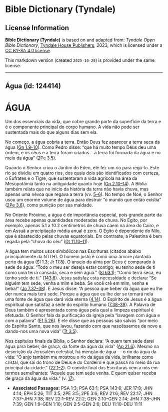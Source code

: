 # Bible Dictionary (Tyndale)

## License Information

**Bible Dictionary (Tyndale)** is based on and adapted from: _Tyndale Open Bible Dictionary_, [Tyndale House Publishers](https://tyndaleopenresources.com/), 2023, which is licensed under a [CC BY-SA 4.0 license](https://creativecommons.org/licenses/by-sa/4.0/legalcode.en).

This markdown version (created `2025-10-20`) is provided under the same license.



--------------------------------

## Água (id: 124414)

ÁGUA
====

Um dos essenciais da vida, que cobre grande parte da superfície da terra e é o componente principal do corpo humano. A vida não pode ser sustentada mais do que alguns dias sem ela.

No começo, a água cobria a terra. Então Deus fez aparecer a terra seca da água ([Gn 1\.9–10](https://ref.ly/Gen1:9-Gen1:10)). Como Pedro disse: “que há muito tempo Deus deu uma ordem, e os céus e a terra foram criados... a terra foi formada da água e no meio da água” ([2Pe 3\.5](https://ref.ly/2Pet3:5)).

Quando o Senhor criou o Jardim do Éden, ele fez um rio para regá\-lo. Este rio se dividiu em quatro rios, dos quais dois são identificados com certeza, o Eufrates e o Tigre, que sustentaram a vida agrícola na área da Mesopotâmia tanto na antiguidade quanto hoje ([Gn 2\.10–14](https://ref.ly/Gen2:10-Gen2:14)). A Bíblia também relata que no início da história da terra não havia chuva, mas apenas uma névoa que regava a terra (vv. [5–6](https://ref.ly/Gen2:5-Gen2:6)). No tempo de Noé, o Senhor usou um enorme volume de água para destruir “o mundo que então existia” ([2Pe 3\.6](https://ref.ly/2Pet3:6)), como punição por sua maldade.

No Oriente Próximo, a água é de importância especial, pois grande parte da área recebe apenas quantidades moderadas de chuva. No Egito, por exemplo, apenas 5\.1 a 10\.2 centímetros de chuva caem na área do Cairo, e em Assuã a precipitação média anual é zero. O Egito é dependente do Nilo, que é abastecido pelas chuvas equatoriais. Em contraste, a Palestina é bem regada pela “chuva do céu” ([Dt 11\.10–11](https://ref.ly/Deut11:10-Deut11:11)).

A água tem muitos usos simbólicos nas Escrituras (citados abaixo principalmente da NTLH). O homem justo é como uma árvore plantada perto da água ([Sl 1\.3](https://ref.ly/Ps1:3); [Jr 17\.8](https://ref.ly/Jer17:8)). O anseio da alma por Deus é comparado à sede de água: “Todo o meu ser deseja estar contigo; eu tenho sede de ti como uma terra cansada, seca e sem água.” ([Sl 63\.1](https://ref.ly/Ps63:1)); “Como terra seca, eu tenho sede de ti.” ([143\.6](https://ref.ly/Ps143:6)). Jesus satisfaz esta necessidade e declara: “Se alguém tem sede, venha a mim e beba. Se você crê em mim, venha e beba!” ([Jo 7\.37–38](https://ref.ly/John7:37-John7:38)). E Jesus disse: “A pessoa que beber da água que eu lhe der nunca mais terá sede. Porque a água que eu lhe der se tornará nela uma fonte de água que dará vida eterna ([4\.14](https://ref.ly/John4:14)). O Espírito de Jesus é a água espiritual que satisfaz a sede do espírito humano ([7\.38–39](https://ref.ly/John7:38-John7:39)). A Palavra de Deus também é apresentada como água pela qual a limpeza espiritual é efetuada. O Senhor fala da purificação da igreja pela “lavagem com água e com a palavra” ([Ef 5\.26](https://ref.ly/Eph5:26)). E ele disse que as pessoas são salvas “por meio do Espírito Santo, que nos lavou, fazendo com que nascêssemos de novo e dando\-nos uma nova vida” ([Tt 3\.5](https://ref.ly/Titus3:5)).

Nos capítulos finais da Bíblia, o Senhor declara: “A quem tem sede darei água para beber, de graça, da fonte da água da vida” ([Ap 21\.6](https://ref.ly/Rev21:6)). Mesmo na descrição da Jerusalém celestial, há menção de água — o rio da água da vida: “O anjo também me mostrou o rio da água da vida, brilhante como cristal, que sai do trono de Deus e do Cordeiro e que passa no meio da rua principal da cidade.” ([22\.1–2](https://ref.ly/Rev22:1-Rev22:2)). O convite final das Escrituras vem a nós em termos semelhantes: “Aquele que tem sede venha. E quem quiser receba de graça da água da vida.” (v. [17](https://ref.ly/Rev22:17)).

* **Associated Passages:** PSA 1:3; PSA 63:1; PSA 143:6; JER 17:8; JHN 4:14; EPH 5:26; TIT 3:5; 2PE 3:5; 2PE 3:6; REV 21:6; REV 22:17; JHN 7:37–JHN 7:38; REV 22:1–REV 22:2; GEN 2:10–GEN 2:14; JHN 7:38–JHN 7:39; GEN 1:9–GEN 1:10; GEN 2:5–GEN 2:6; DEU 11:10–DEU 11:11

